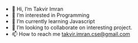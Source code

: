 - 👋 Hi, I’m Takvir Imran
- 👀 I’m interested in Programming
- 🌱 I’m currently learning Javascript
- 💞️ I’m looking to collaborate on interesting project.
- 📫 How to reach me takvir.imran.cse@gmail.com
